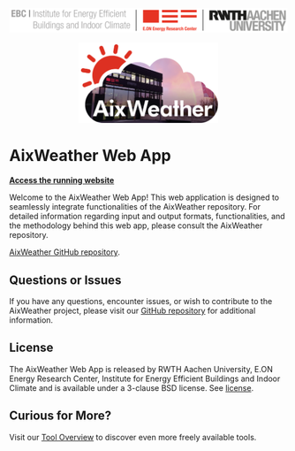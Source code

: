 ![E.ON EBC RWTH Aachen University](./templateapp/static/EBC_Logo.png)

<div align="center">
  <img src="./templateapp/static/AixWeather_Logo.png" alt="AixWeather Logo" width="50%">
</div>

# AixWeather Web App

**[Access the running website](https://aixweather.eonerc.rwth-aachen.de/)**

Welcome to the AixWeather Web App! This web application is designed to seamlessly integrate functionalities of the AixWeather repository. 
For detailed information regarding input and output formats, functionalities, and the methodology behind this web app, please consult the AixWeather repository. 

[AixWeather GitHub repository](https://github.com/RWTH-EBC/AixWeather).


## Questions or Issues

If you have any questions, encounter issues, or wish to contribute to the AixWeather project, please visit our [GitHub repository](https://github.com/RWTH-EBC/AixWeather) for additional information.

## License

The AixWeather Web App is released by RWTH Aachen University, E.ON Energy Research Center, Institute for Energy Efficient Buildings and Indoor Climate and is available under a 3-clause BSD license.
See [license](LICENSE).

## Curious for More?

Visit our [Tool Overview](https://ebc-tools.eonerc.rwth-aachen.de/) to discover even more freely available tools.

